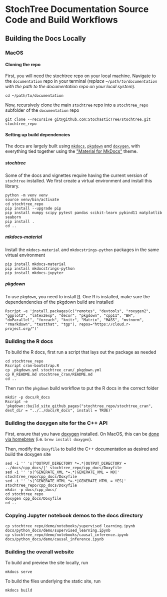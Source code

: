 # StochTree Documentation Source Code and Build Workflows

## Building the Docs Locally

### MacOS

#### Cloning the repo 

First, you will need the stochtree repo on your local machine. 
Navigate to the `documentation` repo in your terminal (*replace `~/path/to/documentation` with the path to the documentation repo on your local system*).

```{bash}
cd ~/path/to/documentation
```

Now, recursively clone the main `stochtree` repo into a `stochtree_repo` subfolder of the `documentation` repo

```{bash}
git clone --recursive git@github.com:StochasticTree/stochtree.git stochtree_repo
```

#### Setting up build dependencies

The docs are largely built using [`mkdocs`](https://www.mkdocs.org), [`pkgdown`](https://pkgdown.r-lib.org) and [`doxygen`](https://www.doxygen.nl/index.html), 
with everything tied together using the ["Material for MkDocs"](https://squidfunk.github.io/mkdocs-material/) theme. 

##### stochtree

Some of the docs and vignettes require having the current version of `stochtree` installed. 
We first create a virtual environment and install this library.

```{bash}
python -m venv venv
source venv/bin/activate
cd stochtree_repo
pip install --upgrade pip
pip install numpy scipy pytest pandas scikit-learn pybind11 matplotlib seaborn
pip install .
cd ..
```

##### mkdocs-material

Install the `mkdocs-material` and `mkdocstrings-python` packages in the same virtual environment

```{bash}
pip install mkdocs-material
pip install mkdocstrings-python
pip install mkdocs-jupyter
```

##### pkgdown

To use `pkgdown`, you need to install [R](https://cran.r-project.org). 
One R is installed, make sure the dependendencies of the pkgdown build are installed

```{bash}
Rscript -e 'install.packages(c("remotes", "devtools", "roxygen2", "ggplot2", "latex2exp", "decor", "pkgdown", "cpp11", "BH", "doParallel", "foreach", "knitr", "Matrix", "MASS", "mvtnorm", "rmarkdown", "testthat", "tgp"), repos="https://cloud.r-project.org/")'
```

### Building the R docs

To build the R docs, first run a script that lays out the package as needed

```{bash}
cd stochtree_repo
Rscript cran-bootstrap.R 
cp _pkgdown.yml stochtree_cran/_pkgdown.yml
cp R_README.md stochtree_cran/README.md
cd ..
```

Then run the `pkgdown` build workflow to put the R docs in the correct folder

```{bash}
mkdir -p docs/R_docs
Rscript -e 'pkgdown::build_site_github_pages("stochtree_repo/stochtree_cran", dest_dir = "../../docs/R_docs", install = TRUE)'
```

### Building the doxygen site for the C++ API

First, ensure that you have [doxygen](https://www.doxygen.nl/index.html) installed. 
On MacOS, this can be [done via homebrew](https://formulae.brew.sh/formula/doxygen) (i.e. `brew install doxygen`). 

Then, modify the `Doxyfile` to build the C++ documentation as desired and build the doxygen site

```{bash}
sed -i '' 's|^OUTPUT_DIRECTORY *=.*|OUTPUT_DIRECTORY = ../docs/cpp_docs/|' stochtree_repo/cpp_docs/Doxyfile
sed -i '' 's|^GENERATE_XML *=.*|GENERATE_XML = NO|' stochtree_repo/cpp_docs/Doxyfile
sed -i '' 's|^GENERATE_HTML *=.*|GENERATE_HTML = YES|' stochtree_repo/cpp_docs/Doxyfile
mkdir -p docs/cpp_docs/
cd stochtree_repo
doxygen cpp_docs/Doxyfile
cd ..
```

### Copying Jupyter notebook demos to the docs directory

```{bash}
cp stochtree_repo/demo/notebooks/supervised_learning.ipynb docs/python_docs/demo/supervised_learning.ipynb
cp stochtree_repo/demo/notebooks/causal_inference.ipynb docs/python_docs/demo/causal_inference.ipynb
```

### Building the overall website

To build and preview the site locally, run 

```{bash}
mkdocs serve
```

To build the files underlying the static site, run

```{bash}
mkdocs build
```
